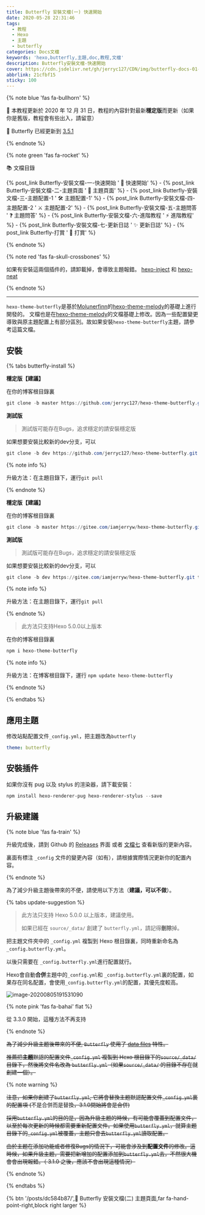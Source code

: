 ```yaml
---
title: Butterfly 安裝文檔(一) 快速開始
date: 2020-05-28 22:31:46
tags:
  - 教程
  - Hexo
  - 主題
  - butterfly
categories: Docs文檔
keywords: 'hexo,butterfly,主題,doc,教程,文檔'
description: Butterfly安裝文檔-快速開始
cover: https://cdn.jsdelivr.net/gh/jerryc127/CDN/img/butterfly-docs-01-cover.png
abbrlink: 21cfbf15
sticky: 100
---
```


{% note blue 'fas fa-bullhorn' %}

 📖  本教程更新於 2020 年 12 月 31 日，教程的內容針對最新**穩定版**而更新（如果你是舊版，教程會有些出入，請留意）

 🦋  Butterfly 已經更新到 [3.5.1](https://github.com/jerryc127/hexo-theme-butterfly/releases/tag/3.5.1)

{% endnote %}

{% note green 'fas fa-rocket' %}

 📚  文檔目錄

{% post_link Butterfly-安裝文檔-一-快速開始 ' 🚀 快速開始' %} - {% post_link Butterfly-安裝文檔-二-主題頁面 ' 📑 主題頁面' %} - {% post_link Butterfly-安裝文檔-三-主題配置-1 ' 🛠 主題配置-1' %} - {% post_link Butterfly-安裝文檔-四-主題配置-2 ' ⚔️ 主題配置-2' %} - {% post_link Butterfly-安裝文檔-五-主題問答 ' ❓ 主題問答' %} - {% post_link Butterfly-安裝文檔-六-進階教程 ' ⚡️ 進階教程' %} - {% post_link Butterfly-安裝文檔-七-更新日誌 ' ✨ 更新日誌' %} - {% post_link Butterfly-打賞 ' 🤞 打賞' %}

{% endnote %}

{% note red 'fas fa-skull-crossbones' %}

如果有安裝這兩個插件的，請卸載掉，會導致主題報錯。 
[hexo-inject](https://github.com/hexojs/hexo-inject) 和 [hexo-neat](https://github.com/rozbo/hexo-neat)

{% endnote %}

***

`hexo-theme-butterfly`是基於[Molunerfinn](https://github.com/Molunerfinn)的[hexo-theme-melody](https://github.com/Molunerfinn/hexo-theme-melody)的基礎上進行開發的。
文檔也是在[hexo-theme-melody](https://molunerfinn.com/hexo-theme-melody-doc/)的文檔基礎上修改。因為一些配置變更導致與原主題配置上有部分區別。故如果安裝`hexo-theme-butterfly`主題，請參考這篇文檔。

## 安裝

{% tabs butterfly-install %}

<!-- tab Git安裝 (Github) @fab fa-github-square -->

**穩定版【建議】**

在你的博客根目錄裏

```powershell
git clone -b master https://github.com/jerryc127/hexo-theme-butterfly.git themes/butterfly
```

**測試版**

> 測試版可能存在Bugs，追求穩定的請安裝穩定版

如果想要安裝比較新的dev分支，可以

```powershell
git clone -b dev https://github.com/jerryc127/hexo-theme-butterfly.git themes/butterfly
```

{% note info %}

升級方法：在主題目錄下，運行`git pull`

{% endnote %}

<!-- endtab -->



<!-- tab Git安裝 (Gitee) @fab fa-git-square -->

**穩定版【建議】**

在你的博客根目錄裏

```powershell
git clone -b master https://gitee.com/iamjerryw/hexo-theme-butterfly.git themes/butterfly
```

**測試版**

> 測試版可能存在Bugs，追求穩定的請安裝穩定版

如果想要安裝比較新的dev分支，可以

```powershell
git clone -b dev https://gitee.com/iamjerryw/hexo-theme-butterfly.git themes/butterfly
```

{% note info %}

升級方法：在主題目錄下，運行`git pull`

{% endnote %}

<!-- endtab -->



<!-- tab npm安裝@fab fa-npm -->

> 此方法只支持Hexo 5.0.0以上版本

在你的博客根目錄裏

```powershell
npm i hexo-theme-butterfly
```



{% note info %}

升級方法：在博客根目錄下，運行 `npm update hexo-theme-butterfly`

{% endnote %}



<!-- endtab -->

{% endtabs %}

## 應用主題

修改站點配置文件`_config.yml`，把主題改為`butterfly`

```yaml
theme: butterfly
```

## 安裝插件

如果你沒有 pug 以及 stylus 的渲染器，請下載安裝：

```powershell
npm install hexo-renderer-pug hexo-renderer-stylus --save
```

## 升級建議

{% note blue 'fas fa-train' %}

升級完成後，請到 Github 的 [Releases](https://github.com/jerryc127/hexo-theme-butterfly/releases) 界面 或者 [文檔七](https://butterfly.js.org/posts/198a4240/) 查看新版的更新內容。

裏面有標注  `_config` 文件的變更內容（如有），請根據實際情況更新你的配置內容。

{% endnote %}

為了減少升級主題後帶來的不便，請使用以下方法（**建議，可以不做**）。

{% tabs update-suggestion %}

<!-- tab _config.butterfly.yml -->

> 此方法只支持 Hexo 5.0.0 以上版本，建議使用。
>
> 如果已經在 `source/_data/` 創建了 `butterfly.yml`，請記得**刪除**掉。

把主題文件夾中的 `_config.yml` 複製到 Hexo 根目錄裏，同時重新命名為 `_config.butterfly.yml`。

以後只需要在 `_config.butterfly.yml`進行配置就行。

Hexo會自動**合併**主題中的`_config.yml`和 `_config.butterfly.yml`裏的配置，如果存在同名配置，會使用`_config.butterfly.yml`的配置，其優先度較高。

![image-20200805191531090](https://cdn.jsdelivr.net/gh/jerryc127/CDN/img/butterfly-docs-install-suggestion-1.png)

<!-- endtab -->

<!-- tab butterfly.yml -->

{% note pink 'fas fa-bahai' flat %}

從 3.3.0 開始，這種方法不再支持

{% endnote %}

~~為了減少升級主題後帶來的不便, `Butterfly` 使用了 [data files](https://hexo.io/docs/data-files.html) 特性。~~

~~推薦把**主題**默認的配置文件`_config.yml` 複製到 Hexo 根目錄下的`source/_data/` 目錄下，然後將文件名改為 `butterfly.yml`（如果`source/_data/` 的目錄不存在就創建一個）。~~

{% note warning %}

~~注意，如果你創建了`butterfly.yml`, 它將會替換主題默認配置文件`_config.yml`裏的配置項 (~~不是合併而是替換~~，3.1.0開始將會是合併)~~

~~採用`butterfly.yml`的目的是，因為升級主題的時候，有可能會覆蓋到配置文件，以至於每次更新的時候都需要重新配置文件。如果使用`butterfly.yml`，就算主題目錄下的`_config.yml`被覆蓋，主題只會去`butterfly.yml`讀取配置。~~

~~由於主題在添加功能或者修復Bugs的情況下，可能會涉及到**配置文件**的修改。這時候，如果升級主題，需要把新增加的配置添加到`butterfly.yml`去，不然很大機會會出現報錯。（ 3.1.0 之後，應該不會出現這種情況）~~

{% endnote %}

<!-- endtab -->

{% endtabs %}



{% btn '/posts/dc584b87/',📑 Butterfly 安裝文檔(二) 主題頁面,far fa-hand-point-right,block right larger %}
